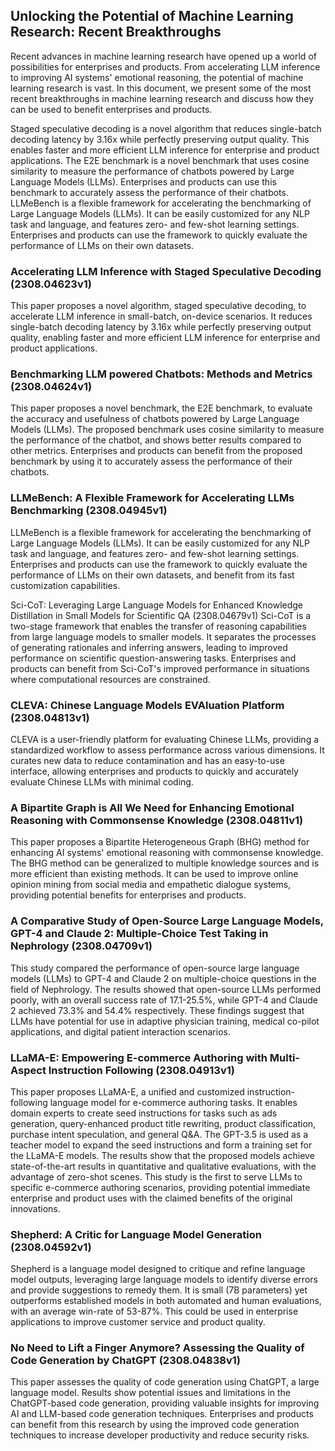 ## Unlocking the Potential of Machine Learning Research: Recent Breakthroughs
Recent advances in machine learning research have opened up a world of possibilities for enterprises and products. From accelerating LLM inference to improving AI systems' emotional reasoning, the potential of machine learning research is vast. In this document, we present some of the most recent breakthroughs in machine learning research and discuss how they can be used to benefit enterprises and products.

Staged speculative decoding is a novel algorithm that reduces single-batch decoding latency by 3.16x while perfectly preserving output quality. This enables faster and more efficient LLM inference for enterprise and product applications. The E2E benchmark is a novel benchmark that uses cosine similarity to measure the performance of chatbots powered by Large Language Models (LLMs). Enterprises and products can use this benchmark to accurately assess the performance of their chatbots. LLMeBench is a flexible framework for accelerating the benchmarking of Large Language Models (LLMs). It can be easily customized for any NLP task and language, and features zero- and few-shot learning settings. Enterprises and products can use the framework to quickly evaluate the performance of LLMs on their own datasets.
### Accelerating LLM Inference with Staged Speculative Decoding (2308.04623v1)
This paper proposes a novel algorithm, staged speculative decoding, to accelerate LLM inference in small-batch, on-device scenarios. It reduces single-batch decoding latency by 3.16x while perfectly preserving output quality, enabling faster and more efficient LLM inference for enterprise and product applications.

### Benchmarking LLM powered Chatbots: Methods and Metrics (2308.04624v1)
This paper proposes a novel benchmark, the E2E benchmark, to evaluate the accuracy and usefulness of chatbots powered by Large Language Models (LLMs). The proposed benchmark uses cosine similarity to measure the performance of the chatbot, and shows better results compared to other metrics. Enterprises and products can benefit from the proposed benchmark by using it to accurately assess the performance of their chatbots.

### LLMeBench: A Flexible Framework for Accelerating LLMs Benchmarking (2308.04945v1)
LLMeBench is a flexible framework for accelerating the benchmarking of Large Language Models (LLMs). It can be easily customized for any NLP task and language, and features zero- and few-shot learning settings. Enterprises and products can use the framework to quickly evaluate the performance of LLMs on their own datasets, and benefit from its fast customization capabilities.

Sci-CoT: Leveraging Large Language Models for Enhanced Knowledge Distillation in Small Models for Scientific QA (2308.04679v1)
Sci-CoT is a two-stage framework that enables the transfer of reasoning capabilities from large language models to smaller models. It separates the processes of generating rationales and inferring answers, leading to improved performance on scientific question-answering tasks. Enterprises and products can benefit from Sci-CoT's improved performance in situations where computational resources are constrained.

### CLEVA: Chinese Language Models EVAluation Platform (2308.04813v1)
CLEVA is a user-friendly platform for evaluating Chinese LLMs, providing a standardized workflow to assess performance across various dimensions. It curates new data to reduce contamination and has an easy-to-use interface, allowing enterprises and products to quickly and accurately evaluate Chinese LLMs with minimal coding.

### A Bipartite Graph is All We Need for Enhancing Emotional Reasoning with Commonsense Knowledge (2308.04811v1)
This paper proposes a Bipartite Heterogeneous Graph (BHG) method for enhancing AI systems' emotional reasoning with commonsense knowledge. The BHG method can be generalized to multiple knowledge sources and is more efficient than existing methods. It can be used to improve online opinion mining from social media and empathetic dialogue systems, providing potential benefits for enterprises and products.

### A Comparative Study of Open-Source Large Language Models, GPT-4 and Claude 2: Multiple-Choice Test Taking in Nephrology (2308.04709v1)
This study compared the performance of open-source large language models (LLMs) to GPT-4 and Claude 2 on multiple-choice questions in the field of Nephrology. The results showed that open-source LLMs performed poorly, with an overall success rate of 17.1-25.5%, while GPT-4 and Claude 2 achieved 73.3% and 54.4% respectively. These findings suggest that LLMs have potential for use in adaptive physician training, medical co-pilot applications, and digital patient interaction scenarios.

### LLaMA-E: Empowering E-commerce Authoring with Multi-Aspect Instruction Following (2308.04913v1)
This paper proposes LLaMA-E, a unified and customized instruction-following language model for e-commerce authoring tasks. It enables domain experts to create seed instructions for tasks such as ads generation, query-enhanced product title rewriting, product classification, purchase intent speculation, and general Q&A. The GPT-3.5 is used as a teacher model to expand the seed instructions and form a training set for the LLaMA-E models. The results show that the proposed models achieve state-of-the-art results in quantitative and qualitative evaluations, with the advantage of zero-shot scenes. This study is the first to serve LLMs to specific e-commerce authoring scenarios, providing potential immediate enterprise and product uses with the claimed benefits of the original innovations.

### Shepherd: A Critic for Language Model Generation (2308.04592v1)
Shepherd is a language model designed to critique and refine language model outputs, leveraging large language models to identify diverse errors and provide suggestions to remedy them. It is small (7B parameters) yet outperforms established models in both automated and human evaluations, with an average win-rate of 53-87%. This could be used in enterprise applications to improve customer service and product quality.

### No Need to Lift a Finger Anymore? Assessing the Quality of Code Generation by ChatGPT (2308.04838v1)
This paper assesses the quality of code generation using ChatGPT, a large language model. Results show potential issues and limitations in the ChatGPT-based code generation, providing valuable insights for improving AI and LLM-based code generation techniques. Enterprises and products can benefit from this research by using the improved code generation techniques to increase developer productivity and reduce security risks.
